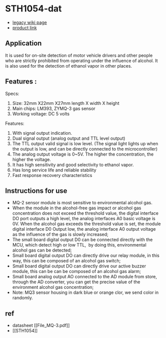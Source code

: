 
# STH1054-dat 

- [legacy wiki page](https://w.electrodragon.com/w/MQ_series)
- [product link](https://www.electrodragon.com/product/mq-3-alcohol-ethanol-gas-sensor-module/)
## Application 

It is used for on-site detection of motor vehicle drivers and other people who are strictly prohibited from operating under the influence of alcohol. It is also used for the detection of ethanol vapor in other places.

## Features : 

Specs: 
1. Size: 32mm X22mm X27mm length X width X height
2. Main chips: LM393, ZYMQ-3 gas sensor
3. Working voltage: DC 5 volts

Features:
1. With signal output indication.
2. Dual signal output (analog output and TTL level output)
3. The TTL output valid signal is low level. (The signal light lights up when the output is low, and can be directly connected to the microcontroller)
4. The analog output voltage is 0~5V. The higher the concentration, the higher the voltage.
5. It has high sensitivity and good selectivity to ethanol vapor.
6. Has long service life and reliable stability
7. Fast response recovery characteristics

## Instructions for use
- MQ-2 sensor module is most sensitive to environmental alcohol gas.
- When the module in the alcohol-free gas impact or alcohol gas concentration does not exceed the threshold value, the digital interface DO port outputs a high level, the analog interfaces A0 basic voltage is 0V. When the alcohol gas exceeds the threshold value is set, the module digital interface D0 Output low, the analog interface A0 output voltage as the influence of the gas is slowly increased;
- The small board digital output D0 can be connected directly with the MCU, which detect high or low TTL,  by doing this, environmental alcohol gas can be detected;
- Small board digital output DO can directly drive our relay module, in this way, this can be composed of an alcohol gas switch;
- Small board digital output DO can directly drive our active buzzer module, this can be can be composed of an alcohol gas alarm;
- Small board analog output AO connected to the AD module from store, through the AD converter, you can get the precise value of the environment alcohol gas concentration;
- Note: MQ3 sensor housing in dark blue or orange clor, we send color in randomly.

## ref 

- datasheet [[File_MQ-3.pdf]]
- [[STH1054]]